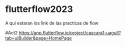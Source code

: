 # flutterflow2023
A qui estaran los link de las practicas de flow

#Act2
https://app.flutterflow.io/project/cascara1-uagull?tab=uiBuilder&page=HomePage
